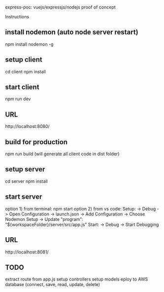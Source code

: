 express-poc: vuejs/expressjs/nodejs proof of concept


Instructions

## install nodemon (auto node server restart)
npm install nodemon -g

## setup client
cd client
npm install
## start client
npm run dev
## URL
http://localhost:8080/
## build for production
npm run build (will generate all client code in dist folder)

## setup server
cd server
npm install
## start server
option 1) from terminal: npm start
option 2) from vs code: 
  Setup: -> Debug -> Open Configuration -> launch.json -> Add Configuration -> Choose Nodemon Setup -> Update "program": "${workspaceFolder}/server/src/app.js"
  Start: -> Debug -> Start Debugging
## URL
http://localhost:8081/


## TODO
extract route from app.js
setup controllers
setup models
eploy to AWS
database (connect, save, read, update, delete)